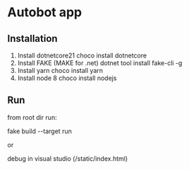 # Autobot app

## Installation

1. Install dotnetcore21
    choco install dotnetcore
2. Install FAKE (MAKE for .net)
    dotnet tool install fake-cli -g
3. Install yarn
    choco install yarn
4. Install node 8
    choco install nodejs

## Run

from root dir run:

fake build --target run

or

debug in visual studio (/static/index.html)